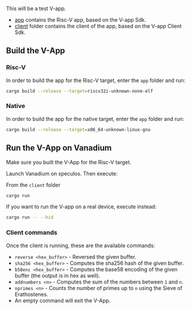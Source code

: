 This will be a test V-app.

- [app](app) contains the Risc-V app, based on the V-app Sdk.
- [client](client) folder contains the client of the app, based on the V-app Client Sdk.

## Build the V-App

### Risc-V

In order to build the app for the Risc-V target, enter the `app` folder and run:

   ```sh
   cargo build --release --target=riscv32i-unknown-none-elf
   ```

### Native

In order to build the app for the native target, enter the `app` folder and run:

   ```sh
  cargo build --release --target=x86_64-unknown-linux-gnu
   ```

## Run the V-App on Vanadium

Make sure you built the V-App for the Risc-V target.

Launch Vanadium on speculos. Then execute:

From the `client` folder


   ```sh
   cargo run
   ```

If you want to run the V-app on a real device, execute instead:

   ```sh
   cargo run -- --hid
   ```

### Client commands

Once the client is running, these are the available commands:

- `reverse <hex_buffer>` - Reversed the given buffer.
- `sha256 <hex_buffer>` - Computes the sha256 hash of the given buffer.
- `b58enc <hex_buffer>` - Computes the base58 encoding of the given buffer (the output is in hex as well).
- `addnumbers <n>` - Computes the sum of the numbers between `1` and `n`.
- `nprimes <n>` - Counts the number of primes up to `n` using the Sieve of Erathostenes.
- An empty command will exit the V-App.
